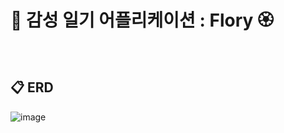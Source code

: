 # 🌺 감성 일기 어플리케이션 : Flory 🏵️
</br>

## 📋 ERD </br>
![image](https://github.com/user-attachments/assets/30e03e9a-6e09-47dd-8479-c04d76578af7)
